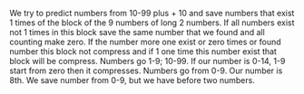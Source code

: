 We try to predict numbers from 10-99 plus + 10 and save numbers that exist 1 times of the block of the 9 numbers of long 2 numbers. If all numbers exist not 1 times in this block save the same number that we found and all counting make zero. If the number more one exist or zero times or found number this block not compress and if 1 one time this number exist that block will be compress. Numbers go 1-9; 10-99. If our number is 0-14, 1-9 start from zero then it compresses. Numbers go from 0-9. Our number is 8th. We save number from 0-9, but we have before two numbers.
